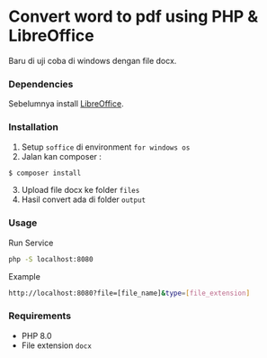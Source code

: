 # Convert word to pdf using PHP & LibreOffice
Baru di uji coba di windows dengan file docx.

### Dependencies
Sebelumnya install [LibreOffice](http://www.libreoffice.org/).

### Installation
1. Setup `soffice` di environment `for windows os`
2. Jalan kan composer :
```bash
$ composer install
```
3. Upload file docx ke folder `files`
4. Hasil convert ada di folder `output`

### Usage
Run Service
```bash
php -S localhost:8080
```
Example
```bash
http://localhost:8080?file=[file_name]&type=[file_extension]
```

### Requirements
- PHP 8.0
- File extension `docx`
